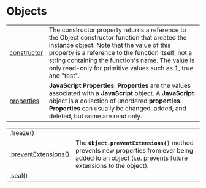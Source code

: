 # Objects



|  |  |
| :--- | :--- |
| [constructor](https://developer.mozilla.org/en-US/docs/Web/JavaScript/Reference/Global_Objects/Object/constructor) | The constructor property returns a reference to the Object constructor function that created the instance object. Note that the value of this property is a reference to the function itself, not a string containing the function's name. The value is only read-only for primitive values such as 1, true and "test". |
| [properties](https://developer.mozilla.org/en-US/docs/Web/JavaScript/Reference/Global_Objects/Object#Properties_of_the_Object_constructor) | **JavaScript Properties**. **Properties** are the values associated with a **JavaScript** object. A **JavaScript** object is a collection of unordered **properties**. **Properties** can usually be changed, added, and deleted, but some are read only. |

|  |  |
| :--- | :--- |
| .freeze\(\) |  |
| [.preventExtensions\(\)](https://developer.mozilla.org/en-US/docs/Web/JavaScript/Reference/Global_Objects/Object/preventExtensions) | The **`Object.preventExtensions()`** method prevents new properties from ever being added to an object \(i.e. prevents future extensions to the object\). |
| .seal\(\) |  |

